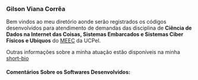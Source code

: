### Gilson Viana Corrêa ###


Bem vindos ao meu diretório aonde serão registrados os códigos desenvolvidos para atendimento de demandas das disciplina de **Ciência de Dados na Internet das Coisas, Sistemas Embarcados e Sistemas Ciber Físicos e Ubíquos** do [MEEC](https://pos.ucpel.edu.br/ppgeec/) da UCPel.

Outras informações sobre a minha atuação estão disponíveis na minha [short-bio](http://olaria.ucpel.edu.br/scfu/doku.php?id=gilson_viana_correa)

#### Comentários Sobre os Softwares Desenvolvidos: ####
